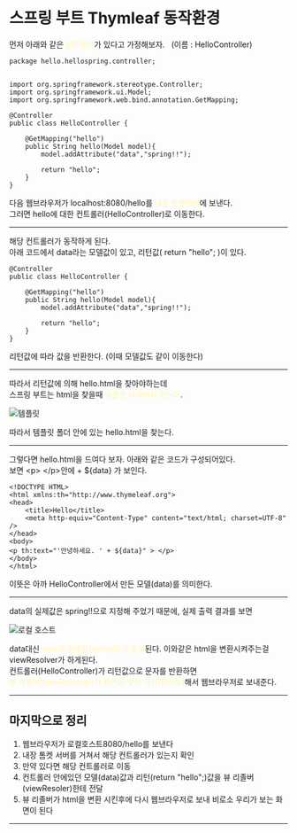 # 스프링 부트  Thymleaf 동작환경
먼저 아래와 같은 <span style="color:#fff5b1"> 컨트롤러</span>가 있다고 가정해보자. &nbsp; (이름 : HelloController)
```
package hello.hellospring.controller;


import org.springframework.stereotype.Controller;
import org.springframework.ui.Model;
import org.springframework.web.bind.annotation.GetMapping;

@Controller
public class HelloController {

    @GetMapping("hello")
    public String hello(Model model){
        model.addAttribute("data","spring!!");
        
        return "hello";
    }
}
```

다음 웹브라우저가 localhost:8080/hello를 <span style="color:#fff5b1">내장 톰캣서버</span>에 보낸다.<br>그러면 hello에 대한 컨트롤러(HelloController)로 이동한다.

---

해당 컨트롤러가 동작하게 된다.<br>아래 코드에서 data라는 모델값이 있고, 리턴값( return "hello"; )이 있다.
```
@Controller
public class HelloController {

    @GetMapping("hello")
    public String hello(Model model){
        model.addAttribute("data","spring!!");
        
        return "hello";
    }
}
```
리턴값에 따라 값을 반환한다. (이때 모델값도 같이 이동한다)

---

따라서 리턴값에 의해 hello.html을 찾아야하는데<br>스프링 부트는 html을 찾을때
<span style="color:#fff5b1">템플릿 아래에서 찾는다</span>.

![템플릿](%EC%82%AC%EC%A7%84%20%ED%8F%B4%EB%8D%94%5C%ED%85%9C%ED%94%8C%EB%A6%BF.png)

따라서 템플릿 폴더 안에 있는 hello.html을 찾는다.

---

그렇다면 hello.html을 드여다 보자. 아래와 같은 코드가 구성되어있다.<br>보면 \<p> \</p>안에 + ${data} 가 보인다.
```
<!DOCTYPE HTML>
<html xmlns:th="http://www.thymeleaf.org">
<head>
    <title>Hello</title>
    <meta http-equiv="Content-Type" content="text/html; charset=UTF-8" />
</head>
<body>
<p th:text="'안녕하세요. ' + ${data}" > </p>
</body>
</html>
```
이뜻은 아까 HelloController에서 만든 모델(data)를 의미한다.

---
 
data의 실제값은 spring!!으로 지정해 주었기 때문에, 실제 출력 결과를 보면

![로컬 호스트](%EC%82%AC%EC%A7%84%20%ED%8F%B4%EB%8D%94%5C%EB%A1%9C%EC%BB%AC%20%ED%98%B8%EC%8A%A4%ED%8A%B8.png)


data대신 <span style="color:#fff5b1">data의 실제값(spring!!)이 출력</span>된다. 이와같은 html을 변환시켜주는걸 viewResolver가 하게된다.<br>
컨트롤러(HelloController)가 리턴값으로 문자를 반환하면<br><span style="color:#fff5b1">뷰 리졸버(viewResolver)가 화면을 찾아 처리(렌더링)</span>해서 웹브라우저로 보내준다.

---

## 마지막으로 정리
1. 웹브라우저가 로컬호스트8080/hello를 보낸다<br>
2. 내장 톰켓 서버를 거쳐서 해당 컨트롤러가 있는지 확인<br>
3. 만약 있다면 해당 컨트롤러로 이동<br>
4. 컨트롤러 안에있던 모델(data)값과 리턴(return "hello";)값을 뷰 리졸버(viewResoler)한테 전달<br>
5. 뷰 리졸버가 html을 변환 시킨후에 다시 웹브라우저로 보내 비로소 우리가 보는 화면이 된다

---